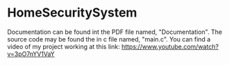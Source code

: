 # HomeSecuritySystem
Documentation can be found int the PDF file named, "Documentation".
The source code may be found the in c file named, "main.c".
You can find a video of my project working at this link: https://www.youtube.com/watch?v=3pO7nYV1VaY
